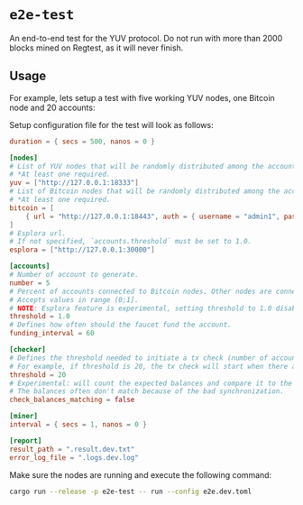 # `e2e-test`

An end-to-end test for the YUV protocol.
Do not run with more than 2000 blocks mined on Regtest, as it will never finish.

## Usage

For example, lets setup a test with five working YUV nodes, one Bitcoin node and 20 accounts:

Setup configuration file for the test will look as follows:

``` toml
duration = { secs = 500, nanos = 0 }

[nodes]
# List of YUV nodes that will be randomly distributed among the accounts. 
# *At least one required.
yuv = ["http://127.0.0.1:18333"]
# List of Bitcoin nodes that will be randomly distributed among the accounts. 
# *At least one required.
bitcoin = [
    { url = "http://127.0.0.1:18443", auth = { username = "admin1", password = "123" } },
]
# Esplora url. 
# If not specified, `accounts.threshold` must be set to 1.0.
esplora = ["http://127.0.0.1:30000"]

[accounts]
# Number of account to generate.
number = 5
# Percent of accounts connected to Bitcoin nodes. Other nodes are connected to Esplora.
# Accepts values in range (0;1]. 
# NOTE: Esplora feature is experimental, setting threshold to 1.0 disables it, i.e. all the accounts will be connected to Bitcoin RPC.
threshold = 1.0
# Defines how often should the faucet fund the account.
funding_interval = 60

[checker]
# Defines the threshold needed to initiate a tx check (number of accounts)
# For example, if threshold is 20, the tx check will start when there are at least 20 transactions broadcasted.
threshold = 20
# Experimental: will count the expected balances and compare it to the actual balances in the end of the test.
# The balances often don't match because of the bad synchronization.
check_balances_matching = false

[miner]
interval = { secs = 1, nanos = 0 }

[report]
result_path = ".result.dev.txt"
error_log_file = ".logs.dev.log"
```

Make sure the nodes are running and execute the following command:

``` sh
cargo run --release -p e2e-test -- run --config e2e.dev.toml 
```
